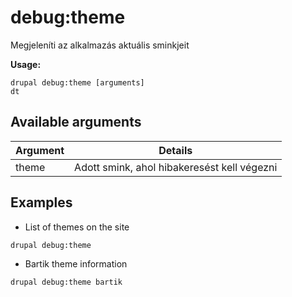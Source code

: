 # debug:theme
Megjeleníti az alkalmazás aktuális sminkjeit

**Usage:**
```
drupal debug:theme [arguments]
dt
```

## Available arguments
Argument | Details
---------|-------------
theme | Adott smink, ahol hibakeresést kell végezni

## Examples
* List of themes on the site
```
drupal debug:theme
```
* Bartik theme information
```
drupal debug:theme bartik
```
